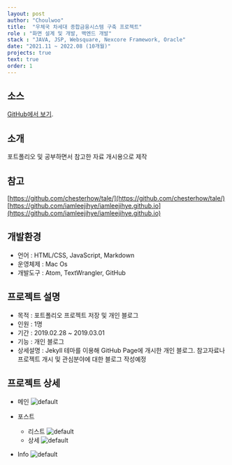```yaml
---
layout: post
author: "Choulwoo"
title:  "우체국 차세대 종합금융시스템 구축 프로젝트"
role : "화면 설계 및 개발, 백엔드 개발"
stack : "JAVA, JSP, Websquare, Nexcore Framework, Oracle"
date: "2021.11 ~ 2022.08 (10개월)"
projects: true
text: true
order: 1
---
```


## 소스
[GitHub에서 보기](https://github.com/Kimchoulwoo/Fewoo).

## 소개
포트폴리오 및 공부하면서 참고한 자료 개시용으로 제작<br>

## 참고
[https://github.com/chesterhow/tale/](https://github.com/chesterhow/tale/)<br>
[https://github.com/iamleejihye/iamleejihye.github.io](https://github.com/iamleejihye/iamleejihye.github.io)

## 개발환경
- 언어 : HTML/CSS, JavaScript, Markdown
- 운영체제 :  Mac Os
- 개발도구 : Atom, TextWrangler, GitHub

## 프로젝트 설명
- 목적 : 포트폴리오 프로젝트 저장 및 개인 블로그
- 인원 : 1명
- 기간 : 2019.02.28 ~ 2019.03.01
- 기능 : 개인 블로그
- 상세설명 : Jekyll 테마를 이용해 GitHub Page에 개시한 개인 블로그. 참고자료나 프로젝트 개시 및 관심분야에 대한 블로그 작성예정


## 프로젝트 상세
* 메인
![default](https://user-images.githubusercontent.com/38024403/53784498-d41f3e00-3f58-11e9-895f-ae651026f3f6.JPG)

* 포스트
  * 리스트
![default](https://user-images.githubusercontent.com/38024403/53784499-d4b7d480-3f58-11e9-9a06-1c6e315528a7.JPG)
  * 상세
![default](https://user-images.githubusercontent.com/38024403/53784500-d4b7d480-3f58-11e9-9ae3-10648dd58efc.JPG)

* Info
![default](https://user-images.githubusercontent.com/38024403/53784501-d4b7d480-3f58-11e9-96d5-5c80da74e668.JPG)
